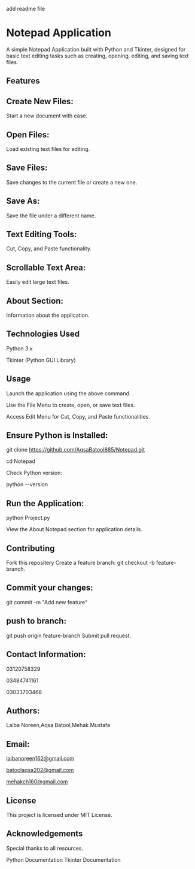 add readme file
# Notepad Application

A simple Notepad Application built with Python and Tkinter, designed for basic text editing tasks such as creating, opening, editing, and saving text files.
## Features

## Create New Files: 
Start a new document with ease.

## Open Files:
Load existing text files for editing.

## Save Files: 
Save changes to the current file or create a new one.

## Save As:
Save the file under a different name.

## Text Editing Tools: 
Cut, Copy, and Paste functionality.

## Scrollable Text Area: 
Easily edit large text files.

## About Section: 
Information about the application.

## Technologies Used

Python 3.x

Tkinter (Python GUI Library)

## Usage

Launch the application using the above command.

Use the File Menu to create, open, or save text files.

Access Edit Menu for Cut, Copy, and Paste functionalities.

## Ensure Python is Installed:
git clone https://github.com/AqsaBatool885/Notepad.git

cd Notepad

Check Python version:

python --version

## Run the Application:

python Project.py

View the About Notepad section for application details.
## Contributing
Fork this repositery
Create a feature branch:
git checkout -b feature-branch.
## Commit your changes:
git commit -m "Add new feature"
## push to branch:
git push origin feature-branch
Submit pull request.
## Contact Information:

03120758329

03484741161

03033703468
## Authors:
Laiba Noreen,Aqsa Batool,Mehak Mustafa
## Email:
laibanoreen162@gmail.com

batoolaqsa202@gmail.com

mehakch160@gmail.com

## License
This project is licensed under MIT License.

## Acknowledgements
Special thanks to all resources.

Python Documentation
Tkinter Documentation
